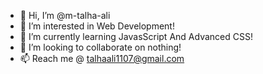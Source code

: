 - 👋 Hi, I’m @m-talha-ali
- 👀 I’m interested in Web Development!
- 🌱 I’m currently learning JavasScript And Advanced CSS!
- 💞️ I’m looking to collaborate on nothing!
- 📫 Reach me @ talhaali1107@gmail.com

<!---
m-talha-ali/m-talha-ali is a ✨ special ✨ repository because its `README.md` (this file) appears on your GitHub profile.
You can click the Preview link to take a look at your changes.
--->
